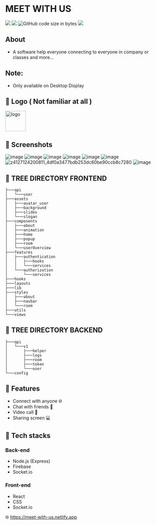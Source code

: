 # MEET WITH US

<img src="https://img.shields.io/github/stars/ngtrgiabaoB2012063/meet-with-us"/> <img src="https://img.shields.io/github/issues/ngtrgiabaoB2012063/meet-with-us"/> ![GitHub code size in bytes](https://img.shields.io/github/languages/code-size/ngtrgiabaoB2012063/meet-with-us) <img src="https://img.shields.io/github/license/ngtrgiabaoB2012063/meet-with-us"/>

## About

-   A software help everyone connecting to everyone in company or classes and more...

## Note:

-   Only available on Desktop Display

## 👾 Logo ( Not familiar at all )

<img src="https://user-images.githubusercontent.com/95952006/216500281-d2aaf399-f630-499b-a8a5-7599c3ec227d.svg" width="64px" height="64px" alt="logo"/>

## 👾 Screenshots

![image](https://user-images.githubusercontent.com/95952006/227425371-c612a21c-215b-4762-a2f4-aa965f4bd2a9.png)
![image](https://user-images.githubusercontent.com/95952006/227425808-6654c3d0-127a-4599-bc08-4efb466e7186.png)
![image](https://user-images.githubusercontent.com/95952006/227425465-0688f563-336b-40bb-b79d-9e5c8f158ec9.png)
![image](https://user-images.githubusercontent.com/95952006/227425573-d552cd19-b563-4d5f-8d61-0601b44c8d4f.png)
![image](https://user-images.githubusercontent.com/95952006/227425635-ed32cb6e-8304-4d59-820f-b9d296033420.png)
![image](https://user-images.githubusercontent.com/95952006/227425698-1b7bd83a-11be-4add-85c0-8ec00094c13d.png)
![z4127124200811_4df0a3477bdb253dc60be90ccb8c7280](https://user-images.githubusercontent.com/95952006/220337321-5762130e-04dd-4079-bd71-8dc176f86581.jpg)
![image](https://user-images.githubusercontent.com/95952006/227425978-f4bf4c33-ca68-49ff-99fa-822e279f9bdf.png)


## 🌳 TREE DIRECTORY FRONTEND

```
├───api
│   └───user
├───assets
│   ├───avatar_user
│   ├───background
│   ├───slides
│   └───slogan
├───components
│   ├───about
│   ├───animation
│   ├───home
│   ├───popup
│   ├───room
│   └───userOverview
├───features
│   ├───authentication
│   │   ├───hooks
│   │   └───services
│   └───authorization
│       └───services
├───hooks
├───layouts
├───lib
├───styles
│   ├───about
│   ├───navbar
│   └───room
├───utils
└───views
```

## 🌳 TREE DIRECTORY BACKEND

```
├───api
│   └───v1
│       ├───helper
│       ├───logs
│       ├───room
│       ├───token
│       └───user
└───config
```

## 🤖 Features

-   Connect with anyone 🌐
-   Chat with friends 💬
-   Video call 📱
-   Sharing screen 💻

## 🤖 Tech stacks

### Back-end

-   Node.js (Express)
-   Firebase
-   Socket.io

### Front-end

-   React
-   CSS
-   Socket.io

🌐 https://meet-with-us.netlify.app
